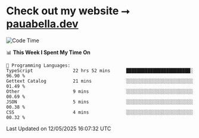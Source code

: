 # Check out my website ⭢ [pauabella.dev](https://pauabella.dev)

<!--START_SECTION:waka-->
![Code Time](http://img.shields.io/badge/Code%20Time-4%2C419%20hrs%203%20mins-blue)

📊 **This Week I Spent My Time On** 

```text
💬 Programming Languages: 
TypeScript               22 hrs 52 mins      ████████████████████████░   96.90 % 
Gettext Catalog          21 mins             ░░░░░░░░░░░░░░░░░░░░░░░░░   01.49 % 
Other                    9 mins              ░░░░░░░░░░░░░░░░░░░░░░░░░   00.69 % 
JSON                     5 mins              ░░░░░░░░░░░░░░░░░░░░░░░░░   00.38 % 
CSS                      4 mins              ░░░░░░░░░░░░░░░░░░░░░░░░░   00.32 % 
```


 Last Updated on 12/05/2025 16:07:32 UTC
<!--END_SECTION:waka-->
